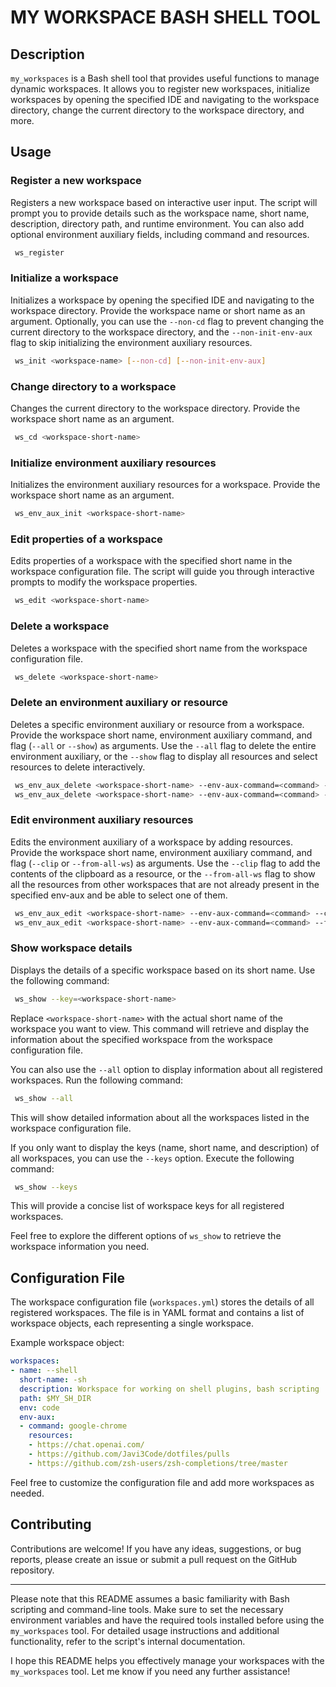 # MY WORKSPACE BASH SHELL TOOL

## Description
`my_workspaces` is a Bash shell tool that provides useful functions to manage dynamic workspaces. It allows you to register new workspaces, initialize workspaces by opening the specified IDE and navigating to the workspace directory, change the current directory to the workspace directory, and more.

## Usage

### Register a new workspace
Registers a new workspace based on interactive user input. The script will prompt you to provide details such as the workspace name, short name, description, directory path, and runtime environment. You can also add optional environment auxiliary fields, including command and resources.

```bash
 ws_register
```

### Initialize a workspace
Initializes a workspace by opening the specified IDE and navigating to the workspace directory. Provide the workspace name or short name as an argument. Optionally, you can use the `--non-cd` flag to prevent changing the current directory to the workspace directory, and the `--non-init-env-aux` flag to skip initializing the environment auxiliary resources.

```bash
 ws_init <workspace-name> [--non-cd] [--non-init-env-aux]
```

### Change directory to a workspace
Changes the current directory to the workspace directory. Provide the workspace short name as an argument.

```bash
 ws_cd <workspace-short-name>
```

### Initialize environment auxiliary resources
Initializes the environment auxiliary resources for a workspace. Provide the workspace short name as an argument.

```bash
 ws_env_aux_init <workspace-short-name>
```

### Edit properties of a workspace
Edits properties of a workspace with the specified short name in the workspace configuration file. The script will guide you through interactive prompts to modify the workspace properties.

```bash
 ws_edit <workspace-short-name>
```

### Delete a workspace
Deletes a workspace with the specified short name from the workspace configuration file.

```bash
 ws_delete <workspace-short-name>
```

### Delete an environment auxiliary or resource
Deletes a specific environment auxiliary or resource from a workspace. Provide the workspace short name, environment auxiliary command, and flag (`--all` or `--show`) as arguments. Use the `--all` flag to delete the entire environment auxiliary, or the `--show` flag to display all resources and select resources to delete interactively.

```bash
 ws_env_aux_delete <workspace-short-name> --env-aux-command=<command> --all
 ws_env_aux_delete <workspace-short-name> --env-aux-command=<command> --show
```

### Edit environment auxiliary resources
Edits the environment auxiliary of a workspace by adding resources. Provide the workspace short name, environment auxiliary command, and flag (`--clip` or `--from-all-ws`) as arguments. Use the `--clip` flag to add the contents of the clipboard as a resource, or the `--from-all-ws` flag to show all the resources from other workspaces that are not already present in the specified env-aux and be able to select one of them.

```bash
 ws_env_aux_edit <workspace-short-name> --env-aux-command=<command> --clip
 ws_env_aux_edit <workspace-short-name> --env-aux-command=<command> --from-all-ws
```

### Show workspace details

Displays the details of a specific workspace based on its short name. Use the following command:

```bash
 ws_show --key=<workspace-short-name>
```

Replace `<workspace-short-name>` with the actual short name of the workspace you want to view. This command will retrieve and display the information about the specified workspace from the workspace configuration file.

You can also use the `--all` option to display information about all registered workspaces. Run the following command:

```bash
 ws_show --all
```

This will show detailed information about all the workspaces listed in the workspace configuration file.

If you only want to display the keys (name, short name, and description) of all workspaces, you can use the `--keys` option. Execute the following command:

```bash
 ws_show --keys
```

This will provide a concise list of workspace keys for all registered workspaces.

Feel free to explore the different options of `ws_show` to retrieve the workspace information you need.

## Configuration File
The workspace configuration file (`workspaces.yml`) stores the details of all registered workspaces. The file is in YAML format and contains a list of workspace objects, each representing a single workspace.

Example workspace object:

```yaml
workspaces:
- name: --shell
  short-name: -sh
  description: Workspace for working on shell plugins, bash scripting
  path: $MY_SH_DIR
  env: code
  env-aux:
  - command: google-chrome
    resources:
    - https://chat.openai.com/
    - https://github.com/Javi3Code/dotfiles/pulls
    - https://github.com/zsh-users/zsh-completions/tree/master
```

Feel free to customize the configuration file and add more workspaces as needed.

## Contributing
Contributions are welcome! If you have any ideas, suggestions, or bug reports, please create an issue or submit a pull request on the GitHub repository.

---

Please note that this README assumes a basic familiarity with Bash scripting and command-line tools. Make sure to set the necessary environment variables and have the required tools installed before using the `my_workspaces` tool. For detailed usage instructions and additional functionality, refer to the script's internal documentation.

I hope this README helps you effectively manage your workspaces with the `my_workspaces` tool. Let me know if you need any further assistance!

